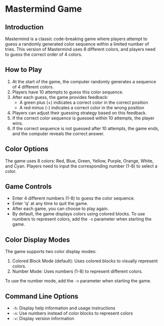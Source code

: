 # Mastermind Game

## Introduction

Mastermind is a classic code-breaking game where players attempt to guess a randomly generated color sequence within a limited number of tries. This version of Mastermind uses 8 different colors, and players need to guess the correct order of 4 colors.

## How to Play

1. At the start of the game, the computer randomly generates a sequence of 4 different colors.
2. Players have 10 attempts to guess this color sequence.
3. After each guess, the game provides feedback:
   - A green plus (+) indicates a correct color in the correct position
   - A red minus (-) indicates a correct color in the wrong position
4. Players can adjust their guessing strategy based on this feedback.
5. If the correct color sequence is guessed within 10 attempts, the player wins.
6. If the correct sequence is not guessed after 10 attempts, the game ends, and the computer reveals the correct answer.

## Color Options

The game uses 8 colors: Red, Blue, Green, Yellow, Purple, Orange, White, and Cyan.
Players need to input the corresponding number (1-8) to select a color.

## Game Controls

- Enter 4 different numbers (1-8) to guess the color sequence.
- Enter 'q' at any time to quit the game.
- After each game, you can choose to play again.
- By default, the game displays colors using colored blocks. To use numbers to represent colors, add the `-n` parameter when starting the game.

## Color Display Modes

The game supports two color display modes:
1. Colored Block Mode (default): Uses colored blocks to visually represent colors.
2. Number Mode: Uses numbers (1-8) to represent different colors.

To use the number mode, add the `-n` parameter when starting the game.

## Command Line Options

- `-h`: Display help information and usage instructions
- `-n`: Use numbers instead of color blocks to represent colors
- `-v`: Display version information


